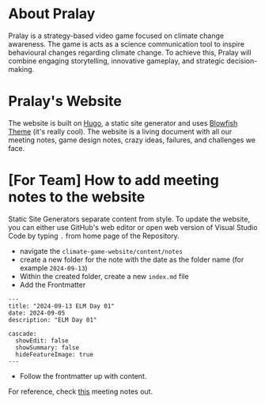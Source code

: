 # About Pralay
Pralay is a strategy-based video game focused on climate change awareness. The game is acts as a science communication tool to inspire behavioural changes regarding climate change. To achieve this, Pralay will combine engaging storytelling, innovative gameplay, and strategic decision-making.
# Pralay's Website

The website is built on [Hugo](https://gohugo.io/getting-started/quick-start/), a static site generator and uses [Blowfish Theme](https://blowfish.page/) (it's really cool). The website is a living document with all our meeting notes, game design notes, crazy ideas, failures, and challenges we face.

# [For Team] How to add meeting notes to the website
Static Site Generators separate content from style.
To update the website, you can either use GitHub's web editor or open web version of Visual Studio Code by typing `.` from home page of the Repository. 
- navigate the `climate-game-website/content/notes`
- create a new folder for the note with the date as the folder name (for example `2024-09-13`)
- Within the created folder, create a new `index.md` file
- Add the Frontmatter
```
---
title: "2024-09-13 ELM Day 01"
date: 2024-09-05
description: "ELM Day 01"

cascade:
  showEdit: false
  showSummary: false
  hideFeatureImage: true
---
```
- Follow the frontmatter up with content.

For reference, check [this](https://github.com/ham-saat-saat-hai/climate-game-website/blob/main/content/notes/2024-09-13/index.md?plain=1) meeting notes out.
